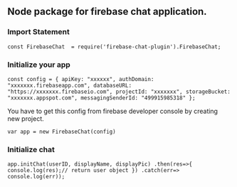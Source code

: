 ## Node package for firebase chat application.


### Import Statement

``
const FirebaseChat  = require('firebase-chat-plugin').FirebaseChat;
``


### Initialize your app
``
const config = {
  apiKey: "xxxxxx",
  authDomain: "xxxxxxx.firebaseapp.com",
  databaseURL: "https://xxxxxxx.firebaseio.com",
  projectId: "xxxxxxx",
  storageBucket: "xxxxxxx.appspot.com",
  messagingSenderId: "499915985318"
};
``

You have to get this config from firebase developer console by creating new project.

``
var app = new FirebaseChat(config)
``

### Initialize chat
``
app.initChat(userID, displayName, displayPic)
.then(res=>{
  console.log(res);// return user object
})
.catch(err=> console.log(err));
``
